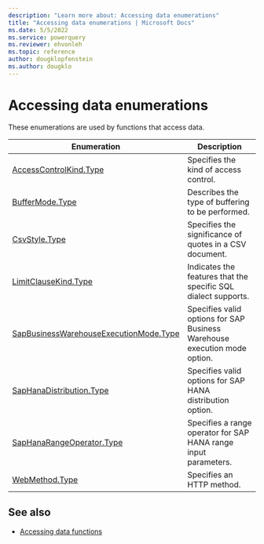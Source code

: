 ```yaml
---
description: "Learn more about: Accessing data enumerations"
title: "Accessing data enumerations | Microsoft Docs"
ms.date: 5/5/2022
ms.service: powerquery
ms.reviewer: ehvonleh
ms.topic: reference
author: dougklopfenstein
ms.author: dougklo
---
```

# Accessing data enumerations

These enumerations are used by functions that access data.
  
|Enumeration|Description|  
|------------|---------------|  
|[AccessControlKind.Type](accesscontrolkind-type.md)|Specifies the kind of access control.|
|[BufferMode.Type](buffermode-type.md)|Describes the type of buffering to be performed.|
|[CsvStyle.Type](csvstyle-type.md)|Specifies the significance of quotes in a CSV document.|
|[LimitClauseKind.Type](limitclausekind-type.md)|Indicates the features that the specific SQL dialect supports.|
|[SapBusinessWarehouseExecutionMode.Type](sapbusinesswarehouseexecutionmode-type.md)|Specifies valid options for SAP Business Warehouse execution mode option.|
|[SapHanaDistribution.Type](saphanadistribution-type.md)|Specifies valid options for SAP HANA distribution option.|
|[SapHanaRangeOperator.Type](saphanarangeoperator-type.md)|Specifies a range operator for SAP HANA range input parameters.|
|[WebMethod.Type](webmethod-type.md) |Specifies an HTTP method.|

## See also

* [Accessing data functions](accessing-data-functions.md)
